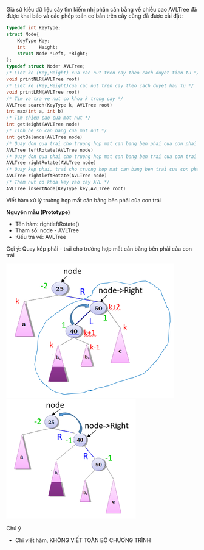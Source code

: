 Giả sử kiểu dữ liệu cây tìm kiếm nhị phân cân bằng về chiều cao AVLTree đã được khai báo và các phép toán cơ bản trên cây cũng đã được cài đặt:
```c
typedef int KeyType;
struct Node{
	KeyType Key;
	int     Height;
	struct Node *Left, *Right;
};
typedef struct Node* AVLTree;
/* Liet ke (Key,Height) cua cac nut tren cay theo cach duyet tien tu */ 
void printNLR(AVLTree root)
/* Liet ke (Key,Height)cua cac nut tren cay theo cach duyet hau tu */
void printLRN(AVLTree root)
/* Tim va tra ve nut co khoa k trong cay */
AVLTree search(KeyType k, AVLTree root)
int max(int a, int b)
/* Tim chieu cao cua mot nut */
int getHeight(AVLTree node)
/* Tinh he so can bang cua mot nut */
int getBalance(AVLTree node)
/* Quay don qua trai cho truong hop mat can bang ben phai cua con phai */
AVLTree leftRotate(AVLTree node)
/* Quay don qua phai cho truong hop mat can bang ben trai cua con trai */
AVLTree rightRotate(AVLTree node)
/* Quay kep phai, trai cho truong hop mat can bang ben trai cua con phai */
AVLTree rightleftRotate(AVLTree node) 
/* Them nut co khoa key vao cay AVL */
AVLTree insertNode(KeyType key,AVLTree root)
```
Viết hàm xử lý trường hợp mất cân bằng bên phải của con trái

**Nguyên mẫu (Prototype)**
- Tên hàm: rightleftRotate()
- Tham số: node - AVLTree
- Kiểu trả về: AVLTree

Gợi ý: Quay kép phải - trái cho trường hợp mất cân bằng bên phải của con trái
<p float="left">
	<img src = "./before.png">
	<img src = "./after.png">
</p>

Chú ý
- Chỉ viết hàm, KHÔNG VIẾT TOÀN BỘ CHƯƠNG TRÌNH
